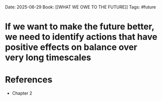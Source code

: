 Date: 2025-06-29
Book: [[WHAT WE OWE TO THE FUTURE]]
Tags: #future
# If we want to make the future better, we need to identify actions that have positive effects on balance over very long timescales


# References
- Chapter 2